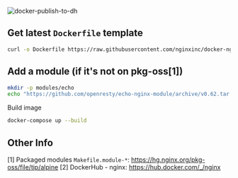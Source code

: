 ![docker-publish-to-dh](https://github.com/swaglive/docker-openresty/workflows/docker-publish-to-dh/badge.svg)
## Get latest `Dockerfile` template
```bash
curl -o Dockerfile https://raw.githubusercontent.com/nginxinc/docker-nginx/master/modules/Dockerfile.alpine
```

## Add a module (if it's not on pkg-oss[1])
```bash
mkdir -p modules/echo
echo "https://github.com/openresty/echo-nginx-module/archive/v0.62.tar.gz" > docker/echo/source
```

Build image
```bash
docker-compose up --build
```

## Other Info
[1] Packaged modules `Makefile.module-*`: https://hg.nginx.org/pkg-oss/file/tip/alpine
[2] DockerHub - nginx: https://hub.docker.com/_/nginx
